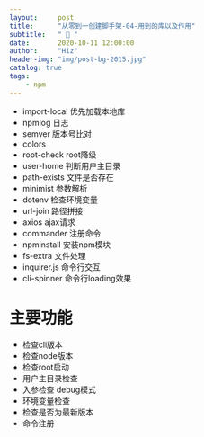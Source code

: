 ```yaml
---
layout:     post
title:      "从零到一创建脚手架-04-用到的库以及作用"
subtitle:   " 📄 "
date:       2020-10-11 12:00:00
author:     "Hiz"
header-img: "img/post-bg-2015.jpg"
catalog: true
tags:
    - npm
---
```


* import-local 优先加载本地库
* npmlog 日志
* semver 版本号比对
* colors 
* root-check root降级
* user-home 判断用户主目录
* path-exists 文件是否存在
* minimist 参数解析
* dotenv 检查环境变量
* url-join 路径拼接
* axios ajax请求
* commander 注册命令
* npminstall 安装npm模块
* fs-extra 文件处理
* inquirer.js 命令行交互
* cli-spinner 命令行loading效果

# 主要功能
* 检查cli版本
* 检查node版本
* 检查root启动
* 用户主目录检查
* 入参检查 debug模式 
* 环境变量检查
* 检查是否为最新版本
* 命令注册

